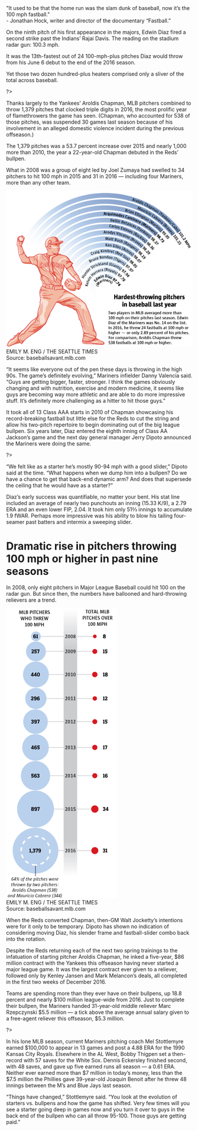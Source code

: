 
<div class="opening-quote">
  "It used to be that the home run was the slam dunk of baseball, now it’s the 100 mph fastball."
  <div class="quote-attribution">- Jonathan Hock, writer and director of the documentary “Fastball.”</div>
</div>

On the ninth pitch of his first appearance in the majors, Edwin Diaz  fired a second strike past the Indians’ Rajai Davis. The reading on the stadium radar gun: 100.3 mph.

It was the 13th-fastest out of 24 100-mph-plus pitches Diaz would throw from his June 6 debut to the end of the 2016 season. 

Yet those two dozen hundred-plus heaters comprised only a sliver of the total across baseball. 

<?<%= t.include("_inlineNav.html", { page: "trends" }) %>?>

Thanks largely to the Yankees’ Aroldis Chapman,  MLB pitchers combined to throw 1,379 pitches that clocked triple digits in 2016, the most prolific year of flamethrowers the game has seen. (Chapman, who accounted for 538 of those pitches, was suspended 30 games last season because of his involvement in an alleged domestic violence incident during the previous offseason.)

The 1,379 pitches was a 53.7 percent increase over 2015 and nearly 1,000 more than 2010, the year a 22-year-old Chapman debuted in the Reds’ bullpen.

What in 2008 was a group of eight led by Joel Zumaya had swelled to 34 pitchers to hit 100 mph in 2015 and 31 in 2016 — including four Mariners, more than any other team.

<div class="visualization sidebar">
  <img src="../assets/WEB-Diaz-graphic3.jpg">
  <div class="attribution">
    <div class="credit">EMILY M. ENG / THE SEATTLE TIMES</div>
    <div class="source">Source: baseballsavant.mlb.com</div>
  </div>
</div>

“It seems like everyone out of the pen these days is throwing in the high 90s. The game’s definitely evolving,” Mariners infielder Danny Valencia said. “Guys are getting bigger, faster, stronger. I think the games obviously changing and with nutrition, exercise and modern medicine, it seems like guys are becoming way more athletic and are able to do more impressive stuff. It’s definitely more challenging as a hitter to hit those guys.”

It took all of 13 Class AAA starts in 2010 of Chapman showcasing his record-breaking fastball but little else for the Reds to cut the string and allow his two-pitch repertoire to begin dominating out of the big league bullpen. Six years later, Diaz entered the eighth inning of  Class AA Jackson’s game and the next day general manager Jerry Dipoto announced the Mariners were doing the same.

<? <%= t.include("partials/_ad.html", { type: "square" }) %> ?>

“We felt like as a starter he’s mostly 90-94 mph with a good slider,” Dipoto said at the time. “What happens when we dump him into a bullpen? Do we have a chance to get that back-end dynamic arm? And does that supersede the ceiling that he would have as a starter?”

Diaz’s early success was quantifiable, no matter your bent. His stat line included an average of nearly two punchouts an inning (15.33 K/9), a 2.79 ERA and an even lower FIP, 2.04. It took him only 51⅔ innings to accumulate 1.9 fWAR. Perhaps more impressive was his ability to blow his tailing four-seamer past batters and intermix a sweeping slider.

<div class="visualization side-by-side">
  <div class="row">
    <div class="text">
      <h1>Dramatic rise in pitchers throwing 100 mph or higher in past nine seasons</h1>
      <p>
        In 2008, only eight pitchers in Major League Baseball could hit 100 on the radar gun. But since then, the numbers have ballooned and hard-throwing relievers are a trend.
    </div>
    <div class="image">
      <img src="../assets/WEB-Diaz-graphic1.jpg">
    </div>
  </div>
  <div class="attribution">
    <div class="credit">EMILY M. ENG / THE SEATTLE TIMES</div>
    <div class="source">Source: baseballsavant.mlb.com</div>
  </div>
</div>

When the Reds converted Chapman, then-GM Walt Jocketty’s intentions were for it only to be temporary. Dipoto has shown no indication of considering moving Diaz, his slender frame and fastball-slider combo back into the rotation.

Despite the Reds returning each of the next two spring trainings to the infatuation of starting pitcher Aroldis Chapman, he inked a five-year, $86 million contract with the Yankees this offseason having never started a major league game. It was the largest contract ever given to a reliever, followed only by Kenley Jansen and Mark Melancon’s deals, all completed in the first two weeks of December 2016. 

Teams are spending more than they ever have on their bullpens, up 18.8 percent and nearly $100 million league-wide from 2016. Just to complete their bullpen, the Mariners handed 31-year-old middle reliever Marc Rzepczynski $5.5 million — a tick above the average annual salary given to a free-agent reliever this offseason, $5.3 million.

<?<%= t.include("trends/_by_team.html") %>?>

In his lone MLB season, current Mariners pitching coach Mel Stottlemyre earned $100,000 to appear in 13 games and post a 4.88 ERA for the 1990 Kansas City Royals. Elsewhere in the AL West, Bobby Thigpen set a then-record with 57 saves for the White Sox. Dennis Eckersley finished second, with 48 saves, and gave up five earned runs all season — a 0.61 ERA. Neither ever earned more than $7 million in today’s money, less than the $7.5 million the Phillies gave 39-year-old Joaquin Benoit after he threw 48 innings between the M’s and Blue Jays last season.

“Things have changed,” Stottlemyre said. “You look at the evolution of starters vs. bullpens and how the game has shifted. Very few times will you see a starter going deep in games now and you turn it over to guys in the back end of the bullpen who can all throw 95-100. Those guys are getting paid.”
